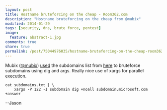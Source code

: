 ```yaml
---
layout: post
title: Hostname bruteforcing on the cheap - Room362.com
description: "Hostname bruteforcing on the cheap from @mubix"
modified: 2014-01-29
tags: [security, dns, brute force, pentest]
image:
  feature: abstract-1.jpg
comments: true
share: true
permalink: /post/75044976035/hostname-bruteforcing-on-the-cheap-room362-com
---
```


Mubix ([@mubix](https://twitter.com/mubix)) [used](http://www.room362.com/blog/2014/01/29/hostname-bruteforcing-on-the-cheap/) the subdomains list from [here](http://www.ethicalhack3r.co.uk/zone-transfers-on-the-alexa-top-1-million/) to bruteforce subdomains using dig and args.  Really nice use of xargs for parallel execution.

    cat subdomains.txt | \
    	xargs -P 122 -I subdomain dig +noall subdomain.microsoft.com +answer


--Jason
